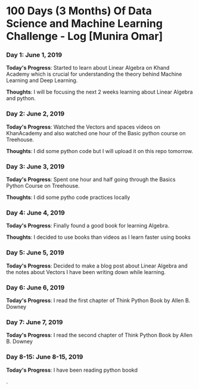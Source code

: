 # 100 Days (3 Months) Of Data Science and Machine Learning Challenge - Log [Munira Omar]

### Day 1: June 1, 2019

**Today's Progress**: Started to learn about Linear Algebra on Khand Academy which is crucial for understanding the theory behind Machine Learning and Deep Learning.

**Thoughts**: I will be focusing the next 2 weeks learning about Linear Algebra and python.


### Day 2: June 2, 2019

**Today's Progress**: Watched the Vectors and spaces videos on KhanAcademy and also watched one hour of the Basic python course on Treehouse.

**Thoughts**: I did some python code but I will upload it on this repo tomorrow.

### Day 3: June 3, 2019

**Today's Progress**: Spent one hour and half going through the Basics Python Course on Treehouse.

**Thoughts**: I did some pytho code practices locally


### Day 4: June 4, 2019

**Today's Progress**: Finally found a good book for learning Algebra.

**Thoughts**: I decided to use books than videos as I learn faster using books


### Day 5: June 5, 2019

**Today's Progress**: Decided to make a blog post about Linear Algebra and the notes about Vectors I have been writing down while learning.


### Day 6: June 6, 2019

**Today's Progress**: I read the first chapter of Think Python Book by Allen B. Downey

### Day 7: June 7, 2019

**Today's Progress**: I read the second chapter of Think Python Book by Allen B. Downey



### Day 8-15: June 8-15, 2019

**Today's Progress**: I have been reading python bookd








.

